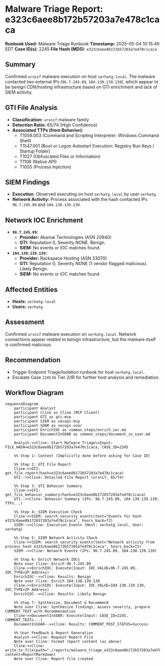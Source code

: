 # Malware Triage Report: e323c6aee8b172b57203a7e478c1caca

**Runbook Used:** Malware Triage Runbook
**Timestamp:** 2025-05-04 10:15:49 EDT
**Case ID(s):** 2245
**File Hash (MD5):** `e323c6aee8b172b57203a7e478c1caca`

## Summary

Confirmed `ursnif` malware execution on host `serhatg.local`. The malware contacted two external IPs (`96.7.245.89`, `104.130.139.139`), which appear to be benign CDN/hosting infrastructure based on GTI enrichment and lack of SIEM activity.

## GTI File Analysis

*   **Classification:** `ursnif` malware family
*   **Detection Ratio:** 65/74 (High Confidence)
*   **Associated TTPs (from Behavior):**
    *   T1059.003 (Command and Scripting Interpreter: Windows Command Shell)
    *   T1547.001 (Boot or Logon Autostart Execution: Registry Run Keys / Startup Folder)
    *   T1027 (Obfuscated Files or Information)
    *   T1106 (Native API)
    *   T1055 (Process Injection)

## SIEM Findings

*   **Execution:** Observed executing on host `serhatg.local` by user `serhatg`.
*   **Network Activity:** Process associated with the hash contacted IPs `96.7.245.89` and `104.130.139.139`.

## Network IOC Enrichment

*   **`96.7.245.89`:**
    *   **Provider:** Akamai Technologies (ASN 20940)
    *   **GTI:** Reputation 0, Severity NONE. Benign.
    *   **SIEM:** No events or IOC matches found.
*   **`104.130.139.139`:**
    *   **Provider:** Rackspace Hosting (ASN 33070)
    *   **GTI:** Reputation 0, Severity NONE (1 vendor flagged malicious). Likely Benign.
    *   **SIEM:** No events or IOC matches found.

## Affected Entities

*   **Hosts:** `serhatg.local`
*   **Users:** `serhatg`

## Assessment

Confirmed `ursnif` malware execution on `serhatg.local`. Network connections appear related to benign infrastructure, but the malware itself is confirmed malicious.

## Recommendation

*   Trigger Endpoint Triage/Isolation runbook for host `serhatg.local`.
*   Escalate Case `2245` to Tier 2/IR for further host analysis and remediation.

## Workflow Diagram

```{mermaid}
sequenceDiagram
    participant Analyst
    participant Cline as Cline (MCP Client)
    participant GTI as gti-mcp
    participant SIEM as secops-mcp
    participant SOAR as secops-soar
    participant EnrichIOC as common_steps/enrich_ioc.md
    participant DocumentInSOAR as common_steps/document_in_soar.md

    Analyst->>Cline: Start Malware Triage\nInput: FILE_HASH=e323c6aee8b172b57203a7e478c1caca, CASE_ID=2245

    %% Step 1: Context (Implicitly done before asking for Case ID)

    %% Step 2: GTI File Report
    Cline->>GTI: get_file_report(hash=e323c6aee8b172b57203a7e478c1caca)
    GTI-->>Cline: Detailed File Report (ursnif, 65/74)

    %% Step 3: GTI Behavior Summary
    Cline->>GTI: get_file_behavior_summary(hash=e323c6aee8b172b57203a7e478c1caca)
    GTI-->>Cline: Behavior Summary (IPs: 96.7.245.89, 104.130.139.139; TTPs...)

    %% Step 4: SIEM Execution Check
    Cline->>SIEM: search_security_events(text="Events for hash e323c6aee8b172b57203a7e478c1caca", hours_back=72)
    SIEM-->>Cline: Execution Events (Host: serhatg.local, User: serhatg)

    %% Step 5: SIEM Network Activity Check
    Cline->>SIEM: search_security_events(text="Network activity from process hash e323c6aee8b172b57203a7e478c1caca", hours_back=72)
    SIEM-->>Cline: Network Events (IPs: 96.7.245.89, 104.130.139.139)

    %% Step 6: Enrich Network IOCs
    Note over Cline: Enrich 96.7.245.89
    Cline->>EnrichIOC: Execute(Input: IOC_VALUE=96.7.245.89, IOC_TYPE=IP Address)
    EnrichIOC-->>Cline: Results: Benign
    Note over Cline: Enrich 104.130.139.139
    Cline->>EnrichIOC: Execute(Input: IOC_VALUE=104.130.139.139, IOC_TYPE=IP Address)
    EnrichIOC-->>Cline: Results: Likely Benign

    %% Step 7: Synthesize, Document & Recommend
    Note over Cline: Synthesize findings, assess severity, prepare COMMENT_TEXT with Recommendation
    Cline->>DocumentInSOAR: Execute(Input: CASE_ID=2245, COMMENT_TEXT=...)
    DocumentInSOAR-->>Cline: Results: COMMENT_POST_STATUS=Success

    %% User Feedback & Report Generation
    Analyst->>Cline: Request Report File
    Note over Cline: Format report content (as above)
    Cline->>Cline: write_to_file(path="./reports/malware_triage_e323c6aee8b172b57203a7e478c1caca_[timestamp].md", content=ReportMarkdown)
    Note over Cline: Report file created
